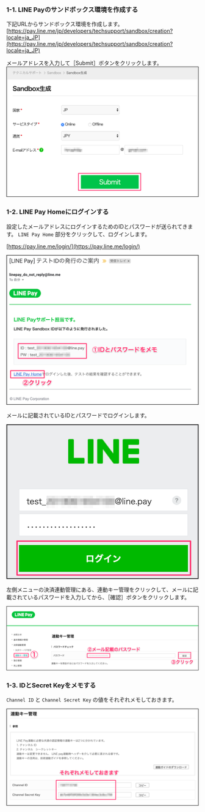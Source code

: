 ### 1-1. LINE Payのサンドボックス環境を作成する
下記URLからサンドボックス環境を作成します。
[https://pay.line.me/jp/developers/techsupport/sandbox/creation?locale=ja_JP](https://pay.line.me/jp/developers/techsupport/sandbox/creation?locale=ja_JP)

メールアドレスを入力して［Submit］ボタンをクリックします。
![s100](https://raw.githubusercontent.com/gaomar/katacoda-scenarios/master/linepay-v3-handson-playground/images/s100.png)

### 1-2. LINE Pay Homeにログインする
設定したメールアドレスにログインするためのIDとパスワードが送られてきます。
`LINE Pay Home` 部分をクリックして、ログインします。

[https://pay.line.me/login/](https://pay.line.me/login/)

![s101](https://raw.githubusercontent.com/gaomar/katacoda-scenarios/master/linepay-v3-handson-playground/images/s101.png)

メールに記載されているIDとパスワードでログインします。

![s102](https://raw.githubusercontent.com/gaomar/katacoda-scenarios/master/linepay-v3-handson-playground/images/s102.png)

左側メニューの決済連動管理にある、連動キー管理をクリックして、メールに記載されているパスワードを入力してから、［確認］ボタンをクリックします。

![s103](https://raw.githubusercontent.com/gaomar/katacoda-scenarios/master/linepay-v3-handson-playground/images/s103.png)

### 1-3. IDとSecret Keyをメモする
`Channel ID` と `Channel Secret Key` の値をそれぞれメモしておきます。

![s104](https://raw.githubusercontent.com/gaomar/katacoda-scenarios/master/linepay-v3-handson-playground/images/s104.png)